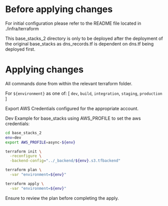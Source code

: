 # Before applying changes

For initial configuration please refer to the README file located in ./infra/terraform

This base_stacks_2 directory is only to be deployed after the deployment of the original base_stacks as dns_records.tf is dependent on dns.tf being deployed first.

# Applying changes

All commands done from within the relevant terraform folder.

For `${environment}` as one of: [ `dev`, `build`, `integration`, `staging`, `production` ]

Export AWS Credentials configured for the appropriate account.

Dev Example for base_stacks using AWS_PROFILE to set the aws credentials:

```bash
cd base_stacks_2
env=dev
export AWS_PROFILE=async-${env}

terraform init \
  -reconfigure \
  -backend-config="../_backend/${env}.s3.tfbackend"

terraform plan \
  -var "environment=${env}"

terraform apply \
  -var "environment=${env}"
```

Ensure to review the plan before completing the apply.